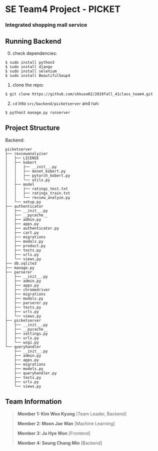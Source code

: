 # SE Team4 Project - PICKET
### Integrated shopping mall service

## Running Backend
0. check dependencies:
```
$ sudo install python3
$ sudo install django
$ sudo install selenium
$ sudo install BeautifulSoup4
```
1. clone the repo:
```
$ git clone https://github.com/skkuse02/2019fall_41class_team4.git
```
2. `cd` into `src/backend/picketserver` and run:
```
$ python3 manage.py runserver
```
## Project Structure
 Backend:
```Backend
picketserver
├── reviewanalyzier
│   ├── LICENSE
│   ├── kobert
│   │   ├── __init__.py
│   │   ├── mxnet_kobert.py
│   │   ├── pytorch_kobert.py
│   │   └── utils.py
│   ├── model
│   │   ├── ratings_test.txt
│   │   ├── ratings_train.txt
│   │   └── review_analyze.py
│   └── setup.py
├── authenticator
│   ├── __init__.py
│   ├── __pycache__
│   ├── admin.py
│   ├── apps.py
│   ├── authenticator.py
│   ├── cart.py
│   ├── migrations
│   ├── models.py
│   ├── product.py
│   ├── tests.py
│   ├── urls.py
│   └── views.py
├── db.sqlite3
├── manage.py
├── parserer
│   ├── __init__.py
│   ├── admin.py
│   ├── apps.py
│   ├── chromedriver
│   ├── migrations
│   ├── models.py
│   ├── parserer.py
│   ├── tests.py
│   ├── urls.py
│   └── views.py
├── picketserver
│   ├── __init__.py
│   ├── __pycache__
│   ├── settings.py
│   ├── urls.py
│   └── wsgi.py
└── queryhandler
    ├── __init__.py
    ├── admin.py
    ├── apps.py
    ├── migrations
    ├── models.py
    ├── queryhandler.py
    ├── tests.py
    ├── urls.py
    └── views.py
```
## Team Information
> **Member 1: Kim Woo Kyung**
> [Team Leader, Backend]
>
> **Member 2: Moon Jae Wan**
> [Machine Learning]
>
> **Member 3: Ju Hye Won**
> [Frontend]
>
> **Member 4: Seung Chang Min**
> [Backend]
